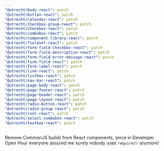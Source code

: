 ```yaml
---
"@utrecht/body-react": patch
"@utrecht/button-react": patch
"@utrecht/calendar-react": patch
"@utrecht/checkbox-group-react": patch
"@utrecht/checkbox-react": patch
"@utrecht/combobox-react": patch
"@utrecht/component-library-react": patch
"@utrecht/fieldset-react": patch
"@utrecht/form-field-checkbox-react": patch
"@utrecht/form-field-description-react": patch
"@utrecht/form-field-error-message-react": patch
"@utrecht/form-field-react": patch
"@utrecht/form-label-react": patch
"@utrecht/link-react": patch
"@utrecht/listbox-react": patch
"@utrecht/nav-bar-react": patch
"@utrecht/page-body-react": patch
"@utrecht/page-footer-react": patch
"@utrecht/page-header-react": patch
"@utrecht/page-layout-react": patch
"@utrecht/radio-button-react": patch
"@utrecht/radio-group-react": patch
"@utrecht/root-react": patch
"@utrecht/select-combobox-react": patch
"@utrecht/textbox-react": patch
---
```


Remove CommonJS builds from React components, since in Developer Open Hour everyone assured me surely nobody uses `require()` anymore!
